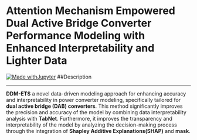# Attention Mechanism Empowered Dual Active Bridge Converter Performance Modeling with Enhanced Interpretability and Lighter Data
[![Made withJupyter](https://img.shields.io/badge/Made%20with-Jupyter-orange?style=for-the-badge&logo=Jupyter)](https://jupyter.org/try)
##Description
***
**DDM-ETS** a novel data-driven modeling approach for enhancing accuracy and interpretability in power converter modeling, specifically tailored for **dual active bridge (DAB) converters**. This method significantly improves the precision and accuracy of the model by combining data interpretability analysis with **TabNet**. Furthermore, it improves the transparency and interpretability of the model by analyzing the decision-making process through the integration of **Shapley Additive Explanations(SHAP)** and **mask**.



